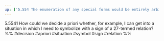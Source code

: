 ```yaml
---
up: ['5.554 The enumeration of any special forms would be entirely arbitrary.']
---
```

5.5541 How could we decide a priori whether, for example, I can get into a situation in which I need to symbolize with a sign of a 27-termed relation?
%%
#decision #apriori #situation #symbol #sign #relation %%